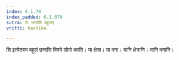 ```yaml
---
index: 6.1.70
index_padded: 6.1.070
sutra: शेः छन्दसि बहुलम्
vritti: kashika

---
```

शि इत्येतस्य बहुलं छन्दसि विषये लोपो भवति। या क्षेत्रा। या वना। यानि क्षेत्राणि। यानि वनानि।